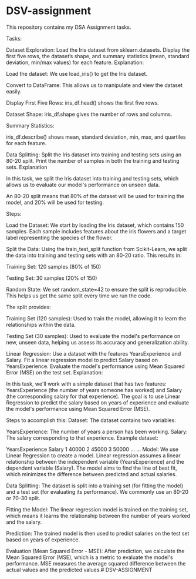 # DSV-assignment
This repository contains my DSA Assignment tasks.

Tasks:

Dataset Exploration:
Load the Iris dataset from sklearn.datasets. Display the first five rows, the dataset’s shape, and summary statistics (mean, standard deviation, min/max values) for each feature. Explanation:

Load the dataset: We use load_iris() to get the Iris dataset.

Convert to DataFrame: This allows us to manipulate and view the dataset easily.

Display First Five Rows: iris_df.head() shows the first five rows.

Dataset Shape: iris_df.shape gives the number of rows and columns.

Summary Statistics:

iris_df.describe() shows mean, standard deviation, min, max, and quartiles for each feature.

Data Splitting:
Split the Iris dataset into training and testing sets using an 80-20 split. Print the number of samples in both the training and testing sets. Explanation

In this task, we split the Iris dataset into training and testing sets, which allows us to evaluate our model's performance on unseen data.

An 80-20 split means that 80% of the dataset will be used for training the model, and 20% will be used for testing.

Steps:

Load the Dataset: We start by loading the Iris dataset, which contains 150 samples. Each sample includes features about the iris flowers and a target label representing the species of the flower.

Split the Data: Using the train_test_split function from Scikit-Learn, we split the data into training and testing sets with an 80-20 ratio. This results in:

Training Set: 120 samples (80% of 150)

Testing Set: 30 samples (20% of 150)

Random State: We set random_state=42 to ensure the split is reproducible. This helps us get the same split every time we run the code.

The split provides:

Training Set (120 samples): Used to train the model, allowing it to learn the relationships within the data.

Testing Set (30 samples): Used to evaluate the model's performance on new, unseen data, helping us assess its accuracy and generalization ability.

Linear Regression:
Use a dataset with the features YearsExperience and Salary. Fit a linear regression model to predict Salary based on YearsExperience. Evaluate the model's performance using Mean Squared Error (MSE) on the test set. Explanation:

In this task, we'll work with a simple dataset that has two features: YearsExperience (the number of years someone has worked) and Salary (the corresponding salary for that experience). The goal is to use Linear Regression to predict the salary based on years of experience and evaluate the model's performance using Mean Squared Error (MSE).

Steps to accomplish this: Dataset: The dataset contains two variables:

YearsExperience: The number of years a person has been working. Salary: The salary corresponding to that experience. Example dataset:

YearsExperience Salary 1 40000 2 45000 3 50000 ... ... Model: We use Linear Regression to create a model. Linear regression assumes a linear relationship between the independent variable (YearsExperience) and the dependent variable (Salary). The model aims to find the line of best fit, which minimizes the difference between predicted and actual salaries.

Data Splitting: The dataset is split into a training set (for fitting the model) and a test set (for evaluating its performance). We commonly use an 80-20 or 70-30 split.

Fitting the Model: The linear regression model is trained on the training set, which means it learns the relationship between the number of years worked and the salary.

Prediction: The trained model is then used to predict salaries on the test set based on years of experience.

Evaluation (Mean Squared Error - MSE): After prediction, we calculate the Mean Squared Error (MSE), which is a metric to evaluate the model's performance. MSE measures the average squared difference between the actual values and the predicted values.# DSV-ASSIGNMENT
